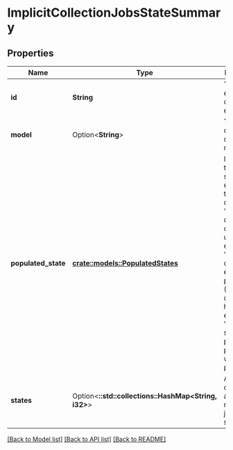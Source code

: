 # ImplicitCollectionJobsStateSummary

## Properties

Name | Type | Description | Notes
------------ | ------------- | ------------- | -------------
**id** | **String** | The encoded ID of this entity. | 
**model** | Option<**String**> | The name of the database model class. | [optional]
**populated_state** | [**crate::models::PopulatedStates**](populated_states.md) | Indicates the general state of the elements in the dataset collection:- 'new': new dataset collection, unpopulated elements.- 'ok': collection elements populated (HDAs may or may not have errors).- 'failed': some problem populating, won't be populated. | 
**states** | Option<**::std::collections::HashMap<String, i32>**> | A dictionary of job states and the number of jobs in that state. | [optional][default to {}]

[[Back to Model list]](../README.md#documentation-for-models) [[Back to API list]](../README.md#documentation-for-api-endpoints) [[Back to README]](../README.md)



